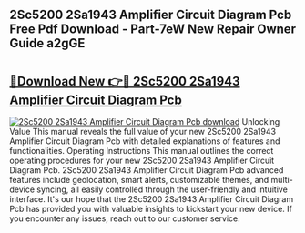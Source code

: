 ## 2Sc5200 2Sa1943 Amplifier Circuit Diagram Pcb Free Pdf Download - Part-7eW New Repair Owner Guide a2gGE

# <h2><a href="http://dfsyl1.blite.top/?on=2Sc5200+2Sa1943+Amplifier+Circuit+Diagram+Pcb">🔗Download New 👉🔴 2Sc5200 2Sa1943 Amplifier Circuit Diagram Pcb</a></h2>

[![2Sc5200 2Sa1943 Amplifier Circuit Diagram Pcb download](https://i.imgur.com/lujVjoI.png)](http://dfsyl1.blite.top/?on=2Sc5200+2Sa1943+Amplifier+Circuit+Diagram+Pcb)
Unlocking Value This manual reveals the full value of your new 2Sc5200 2Sa1943 Amplifier Circuit Diagram Pcb with detailed explanations of features and functionalities. Operating Instructions This manual outlines the correct operating procedures for your new 2Sc5200 2Sa1943 Amplifier Circuit Diagram Pcb. 2Sc5200 2Sa1943 Amplifier Circuit Diagram Pcb advanced features include geolocation, smart alerts, customizable themes, and multi-device syncing, all easily controlled through the user-friendly and intuitive interface. It's our hope that the 2Sc5200 2Sa1943 Amplifier Circuit Diagram Pcb has provided you with valuable insights to kickstart your new device. If you encounter any issues, reach out to our customer service.

